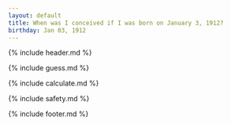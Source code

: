 ```yaml
---
layout: default
title: When was I conceived if I was born on January 3, 1912?
birthday: Jan 03, 1912
---
```


{% include header.md %}

{% include guess.md %}

{% include calculate.md %}

{% include safety.md %}

{% include footer.md %}



